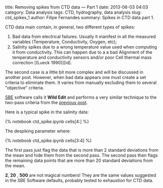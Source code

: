 title: Removing spikes from CTD data &mdash; Part 1
date:  2013-06-03 04:03
category: Data analysis
tags: CTD, hydrography, data analysis
slug: ctd_spikes_1
author: Filipe Fernandes
summary: Spikes in CTD data part 1.


CTD data main contain, in general, two different types of spikes:

1.  Bad data from electrical failures.  Usually it manifest in all the measured
    variables (Temperature, Conductivity, Oxygen, etc);
2.  Salinity spikes due to a wrong temperature value used when computing it
    from conductivity.  This can happen due to a a bad Alignment of the
    temperature and conductivity sensors and/or poor Cell thermal mass
    correction [(Lueck 1990)][id].

The second case is a little bit more complex and will be discussed in another
post.  However, when bad data appears one must create a set criteria to
eliminate them.  It varies from manually excluding them to several "objective"
criteria.

[SBE](http://www.seabird.com/software/sbedataprocforwindowsdetails.htm)
software calls it **Wild Edit** and performs a very similar technique to the
two-pass criteria from the [previous post](http://ocefpaf.github.io/python4oceanographers/blog/2013/05/20/data/).

Here is a typical spike in the salinity data:

{% notebook ctd_spike.ipynb cells[4:] %}


The despiking parameter where:

{% notebook ctd_spike.ipynb cells[3:4] %}

The first pass just flag the data that is more than 2 standard deviations from
the mean and hide them from the second pass.  The second pass then flags the
remaining data points that are more than 20 standard deviations from the mean.

**2**, **20** , **500** are not magical numbers!  They are the same values
suggested in the SBE Software defaults, probably tested to exhaustion for CTD
data.
